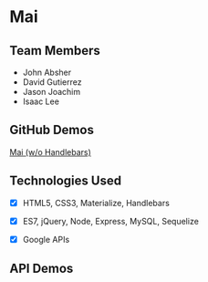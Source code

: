 # Mai


## Team Members
- John Absher
- David Gutierrez
- Jason Joachim
- Isaac Lee


## GitHub Demos
[Mai (w/o Handlebars)](https://ijlee2.github.io/Mai/)


## Technologies Used
- [x] HTML5, CSS3, Materialize, Handlebars

- [x] ES7, jQuery, Node, Express, MySQL, Sequelize

- [x] Google APIs


## API Demos